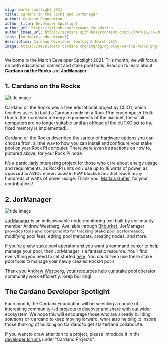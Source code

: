```yaml
---
slug: march-spotlight-2021
title: Cardano on the Rocks and JorManager
author: Cardano Foundation
author_title: Developer Spotlight
author_url: https://github.com/cardano-foundation
author_image_url: https://avatars.githubusercontent.com/u/37078161?s=200&v=4
tags: [hardware, educational]
description: Cardano Developer Spotlight March 2021
image: https://developers.cardano.org/img/og/og-blog-on-the-rocks.png
---
```


Welcome to the March Developer Spotlight 2021. This month, we will focus on both educational content and stake pool tools. Read on to learn about **Cardano on the Rocks** and **JorManager**.

<!-- truncate -->

## 1. Cardano on the Rocks

![title image](/img/spotlight/cardano-on-the-rocks.png)

Cardano on the Rocks was a free educational project by CLIO1, which teaches users to build a Cardano node on a Rock Pi microcomputer (Edit: Due to the increased memory requirements of the mainnet, the small computers are no longer suitable until an offload of the eUTXO set to the fixed memory is implemented).

Cardano on the Rocks described the variety of hardware options you can choose from, all the way to how you can install and configure your stake pool on your Rock Pi computer. There were even instructions on how to, pictured above, for your Rock Pi node!

It’s a particularly interesting project for those who care about energy usage and requirements, as RockPi units only use up to 18 watts of power, as opposed to ASICs miners used in PoW blockchains that reach many hundreds of watts of power usage. Thank you, [Markus Gufler](https://forum.cardano.org/u/werkof), for your contributions!

## 2. JorManager

![title image](/img/spotlight/jormanager.png)

[JorManager](https://bitbucket.org/muamw10/jormanager) is an indispensable node-monitoring tool built by community member Andrew Westberg. Available through [Bitbucket](https://bitbucket.org/muamw10/jormanager/src/develop/), JorManager provides tools and components for tracking stake pool performance, modifying pool fees, editing pool metadata, creating nodes, and more.

If you’re a new stake pool operator and you want a command center to help manage your pool, then JorManager is a fantastic resource. You’ll find everything you need to get started [here](https://bitbucket.org/muamw10/jormanager/src/develop/). You could even use these stake pool tools to manage your newly created RockPi pool!

Thank you [Andrew Westberg](https://forum.cardano.org/u/AndrewWestberg), your resources help our stake pool operator community work efficiently. Keep building!

## The Cardano Developer Spotlight

Each month, the Cardano Foundation will be selecting a couple of interesting community-led projects to discover and share with our wider ecosystem. We hope this will encourage those who are already building solutions on Cardano to keep moving forward, while also helping to inspire those thinking of building on Cardano to get started and collaborate.  

If you want to draw attention to a project, please introduce it in the [developer forums](https://forum.cardano.org/c/developers/29) under "Cardano Projects".